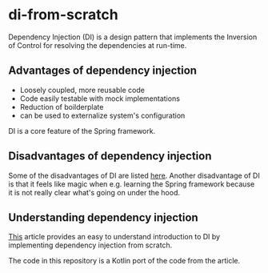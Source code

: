 # di-from-scratch

Dependency Injection (DI) is a design pattern that implements the Inversion of Control for resolving the dependencies at run-time.

## Advantages of dependency injection

- Loosely coupled, more reusable code
- Code easily testable with mock implementations
- Reduction of boilderplate
- can be used to externalize system's configuration

DI is a core feature of the Spring framework.

## Disadvantages of dependency injection

Some of the disadvantages of DI are listed [here](https://en.wikipedia.org/wiki/Dependency_injection#Disadvantages). Another disadvantage of DI is that it feels like magic when e.g. learning the Spring framework because it is not really clear what's going on under the hood.

## Understanding dependency injection

[This](https://dev.to/martinhaeusler/understanding-dependency-injection-by-writing-a-di-container-from-scratch-part-1-1hdf) article provides an easy to understand introduction to DI by implementing dependency injection from scratch.

The code in this repository is a Kotlin port of the code from the article.
